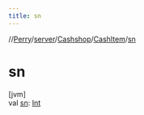 ```yaml
---
title: sn
---
```

//[Perry](../../../../index.html)/[server](../../index.html)/[Cashshop](../index.html)/[CashItem](index.html)/[sn](sn.html)



# sn



[jvm]\
val [sn](sn.html): [Int](https://kotlinlang.org/api/latest/jvm/stdlib/kotlin/-int/index.html)




